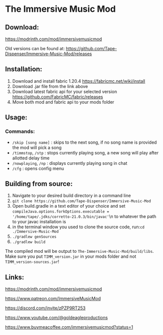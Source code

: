 # The Immersive Music Mod

## Download:
https://modrinth.com/mod/immersivemusicmod

Old versions can be found at:
https://github.com/Tape-Dispenser/Immersive-Music-Mod/releases

## Installation:
1. Download and install fabric 1.20.4 https://fabricmc.net/wiki/install
2. Download .jar file from the link above
3. Download latest fabric api for your selected version https://github.com/FabricMC/fabric/releases
4. Move both mod and fabric api to your mods folder

## Usage:
### Commands:
* `/skip [song name]` : skips to the next song, if no song name is provided the mod will pick a song
* `/timmstop`, `/stp` : stops currently playing song, a new song will play after allotted delay time
* `/nowplaying`, `/np` : displays currently playing song in chat
* `/cfg` : opens config menu

## Building from source:
1. Navigate to your desired build directory in a command line
2. `git clone https://github.com/Tape-Dispenser/Immersive-Music-Mod`
3. Open build.gradle in a text editor of your choice and set `compileJava.options.forkOptions.executable = '/home/tape/.jdks/corretto-21.0.3/bin/javac'`\n to whatever the path to your javac installation is
3. in the terminal window you used to clone the source code, run:`cd ./Immersive-Music-Mod`
4. `./gradlew genSources`
5. `./gradlew build`

The compiled mod will be output to `The-Immersive-Music-Mod/build/libs`.
Make sure you put `TIMM_version.jar` in your mods folder and not `TIMM_version-sources.jar`!

## Links:
https://modrinth.com/mod/immersivemusicmod

https://www.patreon.com/ImmersiveMusicMod

https://discord.com/invite/zPZP9RT253

https://www.youtube.com/@goldeagleproductions

https://www.buymeacoffee.com/immersivemusicmod?status=1
